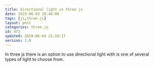 ```yaml
---
title: directional light in three js
date: 2019-06-03 18:46:00
tags: [js,three.js]
layout: post
categories: three.js
id: 472
updated: 2019-06-04 21:10:17
version: 1.0
---
```


In three js there is an option to use directional light with is one of several types of light to choose from.

<!-- more -->
